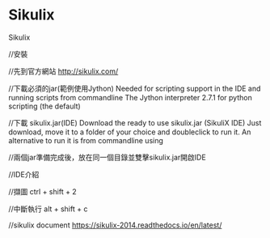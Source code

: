 # Sikulix
Sikulix

//安裝

//先到官方網站
http://sikulix.com/

//下載必須的jar(範例使用Jython)
Needed for scripting support in the IDE and running scripts from commandline
The Jython interpreter 2.7.1 for python scripting (the default)

//下載 sikulix.jar(IDE)
Download the ready to use sikulix.jar (SikuliX IDE)
Just download, move it to a folder of your choice and doubleclick to run it.
An alternative to run it is from commandline using

//兩個jar準備完成後，放在同一個目錄並雙擊sikulix.jar開啟IDE

//IDE介紹

//擷圖
ctrl + shift + 2

//中斷執行
alt + shift + c

//sikulix document
https://sikulix-2014.readthedocs.io/en/latest/